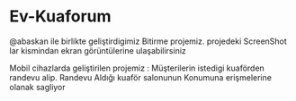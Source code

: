 # Ev-Kuaforum
 
@abaskan ile birlikte geliştirdigimiz  Bitirme projemiz.
projedeki ScreenShot lar kismindan ekran görüntülerine ulaşabilirsiniz


Mobil cihazlarda geliştirilen projemiz :
Müşterilerin istedigi kuaförden randevu alip.
Randevu Aldığı kuaför salonunun Konumuna erişmelerine olanak sagliyor

